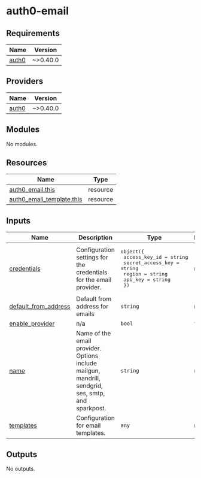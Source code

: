 # auth0-email

<!-- BEGINNING OF PRE-COMMIT-TERRAFORM DOCS HOOK -->
## Requirements

| Name | Version |
|------|---------|
| <a name="requirement_auth0"></a> [auth0](#requirement\_auth0) | ~>0.40.0 |

## Providers

| Name | Version |
|------|---------|
| <a name="provider_auth0"></a> [auth0](#provider\_auth0) | ~>0.40.0 |

## Modules

No modules.

## Resources

| Name | Type |
|------|------|
| [auth0_email.this](https://registry.terraform.io/providers/auth0/auth0/latest/docs/resources/email) | resource |
| [auth0_email_template.this](https://registry.terraform.io/providers/auth0/auth0/latest/docs/resources/email_template) | resource |

## Inputs

| Name | Description | Type | Default | Required |
|------|-------------|------|---------|:--------:|
| <a name="input_credentials"></a> [credentials](#input\_credentials) | Configuration settings for the credentials for the email provider. | <pre>object({<br>    access_key_id     = string<br>    secret_access_key = string<br>    region            = string<br>    api_key           = string<br>  })</pre> | n/a | yes |
| <a name="input_default_from_address"></a> [default\_from\_address](#input\_default\_from\_address) | Default from address for emails | `string` | n/a | yes |
| <a name="input_enable_provider"></a> [enable\_provider](#input\_enable\_provider) | n/a | `bool` | `true` | no |
| <a name="input_name"></a> [name](#input\_name) | Name of the email provider. Options include mailgun, mandrill, sendgrid, ses, smtp, and sparkpost. | `string` | `null` | no |
| <a name="input_templates"></a> [templates](#input\_templates) | Configuration for email templates. | `any` | n/a | yes |

## Outputs

No outputs.
<!-- END OF PRE-COMMIT-TERRAFORM DOCS HOOK -->
